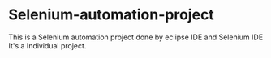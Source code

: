 # Selenium-automation-project
This is a Selenium automation project done by eclipse IDE and Selenium IDE  
It's a Individual project.
